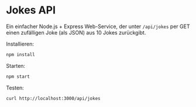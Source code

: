 # Jokes API

Ein einfacher Node.js + Express Web-Service, der unter `/api/jokes` per GET einen zufälligen Joke (als JSON) aus 10 Jokes zurückgibt.

Installieren:

```sh
npm install
```

Starten:

```sh
npm start
```

Testen:

```sh
curl http://localhost:3000/api/jokes
```

